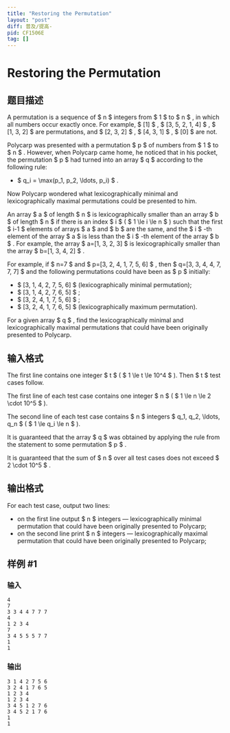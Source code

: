 ```yaml
---
title: "Restoring the Permutation"
layout: "post"
diff: 普及/提高-
pid: CF1506E
tag: []
---
```


# Restoring the Permutation

## 题目描述

A permutation is a sequence of $ n $ integers from $ 1 $ to $ n $ , in which all numbers occur exactly once. For example, $ [1] $ , $ [3, 5, 2, 1, 4] $ , $ [1, 3, 2] $ are permutations, and $ [2, 3, 2] $ , $ [4, 3, 1] $ , $ [0] $ are not.

Polycarp was presented with a permutation $ p $ of numbers from $ 1 $ to $ n $ . However, when Polycarp came home, he noticed that in his pocket, the permutation $ p $ had turned into an array $ q $ according to the following rule:

- $ q_i = \max(p_1, p_2, \ldots, p_i) $ .

Now Polycarp wondered what lexicographically minimal and lexicographically maximal permutations could be presented to him.

An array $ a $ of length $ n $ is lexicographically smaller than an array $ b $ of length $ n $ if there is an index $ i $ ( $ 1 \le i \le n $ ) such that the first $ i-1 $ elements of arrays $ a $ and $ b $ are the same, and the $ i $ -th element of the array $ a $ is less than the $ i $ -th element of the array $ b $ . For example, the array $ a=[1, 3, 2, 3] $ is lexicographically smaller than the array $ b=[1, 3, 4, 2] $ .

For example, if $ n=7 $ and $ p=[3, 2, 4, 1, 7, 5, 6] $ , then $ q=[3, 3, 4, 4, 7, 7, 7] $ and the following permutations could have been as $ p $ initially:

- $ [3, 1, 4, 2, 7, 5, 6] $ (lexicographically minimal permutation);
- $ [3, 1, 4, 2, 7, 6, 5] $ ;
- $ [3, 2, 4, 1, 7, 5, 6] $ ;
- $ [3, 2, 4, 1, 7, 6, 5] $ (lexicographically maximum permutation).

For a given array $ q $ , find the lexicographically minimal and lexicographically maximal permutations that could have been originally presented to Polycarp.

## 输入格式

The first line contains one integer $ t $ ( $ 1 \le t \le 10^4 $ ). Then $ t $ test cases follow.

The first line of each test case contains one integer $ n $ ( $ 1 \le n \le 2 \cdot 10^5 $ ).

The second line of each test case contains $ n $ integers $ q_1, q_2, \ldots, q_n $ ( $ 1 \le q_i \le n $ ).

It is guaranteed that the array $ q $ was obtained by applying the rule from the statement to some permutation $ p $ .

It is guaranteed that the sum of $ n $ over all test cases does not exceed $ 2 \cdot 10^5 $ .

## 输出格式

For each test case, output two lines:

- on the first line output $ n $ integers — lexicographically minimal permutation that could have been originally presented to Polycarp;
- on the second line print $ n $ integers — lexicographically maximal permutation that could have been originally presented to Polycarp;

## 样例 #1

### 输入

```
4
7
3 3 4 4 7 7 7
4
1 2 3 4
7
3 4 5 5 5 7 7
1
1
```

### 输出

```
3 1 4 2 7 5 6 
3 2 4 1 7 6 5 
1 2 3 4 
1 2 3 4 
3 4 5 1 2 7 6 
3 4 5 2 1 7 6 
1 
1
```

